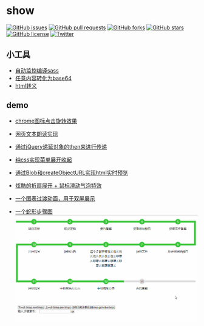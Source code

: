 # show

[![GitHub issues](https://img.shields.io/github/issues/cdswyda/show.svg)](https://github.com/cdswyda/show/issues)
[![GitHub pull requests](https://img.shields.io/github/issues-pr/cdswyda/show.svg)](https://github.com/cdswyda/show/pulls)
[![GitHub forks](https://img.shields.io/github/forks/cdswyda/show.svg)](https://github.com/cdswyda/show/network)
[![GitHub stars](https://img.shields.io/github/stars/cdswyda/show.svg)](https://github.com/cdswyda/show/stargazers)
[![GitHub license](https://img.shields.io/github/license/cdswyda/show.svg)](https://github.com/cdswyda/show/blob/master/LICENSE)
[![Twitter](https://img.shields.io/twitter/url/https/github.com/cdswyda/show.svg?style=social)](https://twitter.com/intent/tweet?text=Wow:&url=https%3A%2F%2Fgithub.com%2Fcdswyda%2Fshow)

## 小工具

- [自动监控编译sass](./tools/watch-and-render-sass/)
- [任意内容转化为base64](https://cdswyda.github.io/show/tools/anything2base64/)
- [html转义](https://cdswyda.github.io/show/tools/escape-html-character/)

## demo

- [chrome图标点击旋转效果](https://cdswyda.github.io/show/demo/chrome-rotate/)

- [网页文本朗读实现](https://cdswyda.github.io/show/demo/speaker/)

- [通过jQuery递延对象的then来进行传递](https://cdswyda.github.io/show/demo/jqueryPassOnByThen/test.html)

- [纯css实现菜单展开收起](https://cdswyda.github.io/show/demo/css-menu/menu.html)

- [通过Blob和createObjectURL实现html实时预览](https://cdswyda.github.io/show/demo/html-preview/)

- [炫酷的折扇展开 + 鼠标滑动气泡特效](https://cdswyda.github.io/show/demo/foldingFan/)

- [一个图表过渡动画，用于双屏展示](https://cdswyda.github.io/show/demo/chartTransition/)
- [一个蛇形步骤图](https://cdswyda.github.io/show/demo/flow/)
  [![](./demo/flow/show2.gif)](./demo/flow/)
